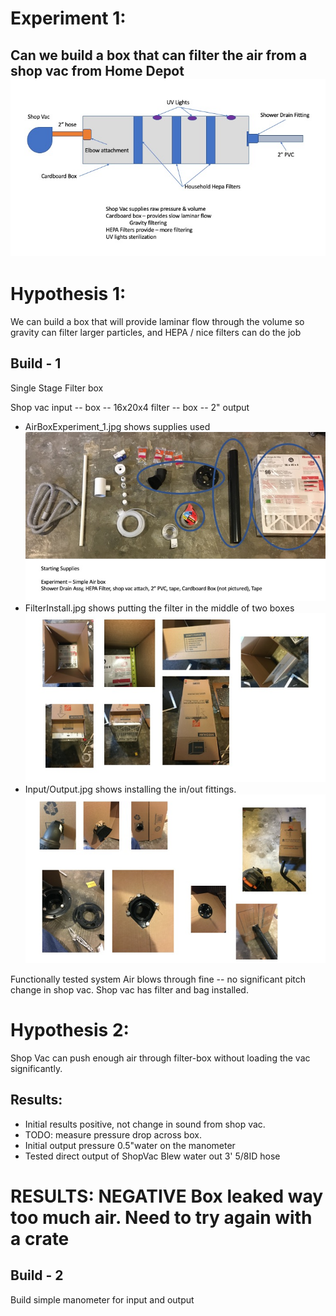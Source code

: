 # Experiment 1:
Can we build a box that can filter the air from a shop vac from Home Depot
![Airflow Box](AirflowBox.jpg)
---------
# Hypothesis 1:
We can build a box that will provide laminar flow through the volume so gravity can filter larger particles, and HEPA / nice filters can do the job

## Build - 1
Single Stage Filter box


Shop vac input -- box -- 16x20x4 filter -- box -- 2" output
* AirBoxExperiment_1.jpg shows supplies used
  ![Parts used](AirBoxExperiment_1.jpg)
* FilterInstall.jpg shows putting the filter in the middle of two boxes
  ![Installing the filter](FilterInstall.jpg)
* Input/Output.jpg shows installing the in/out fittings.
  ![Final Assembly of single stage](InputOutput.jpg)

Functionally tested system Air blows through fine -- no significant pitch change in shop vac. Shop vac has filter and bag installed.

# Hypothesis 2:
Shop Vac can push enough air through filter-box without loading the vac significantly.
## Results:
* Initial results positive, not change in sound from shop vac.
* TODO: measure pressure drop across box.
* Initial output pressure 0.5"water on the manometer
* Tested direct output of ShopVac Blew water out 3' 5/8ID hose

# RESULTS: **NEGATIVE** Box leaked way too much air.  Need to try again with a crate




## Build - 2
Build simple manometer for input and output

